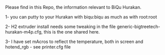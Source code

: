 Please find in this Repo, the information relevant to BiQu Hurakan.

1- you can putty to your Hurakan with biqu:biqu as much as with root:root

2- H2 extruder install needs some tweaking in the file generic-bigtreetech-hurakan-m4p.cfg, this is the one shared here.

3- I have set mAcros to reflect the temperature, both in screen and hotend_rgb - see printer.cfg file
